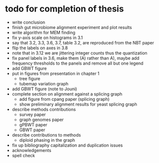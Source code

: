 # todo for completion of thesis

- write conclusion
- finish gut microbiome alignment experiment and plot results
- write algorithm for MEM finding
- fix y-axis scale on histograms in 3.1
- say that 3.2, 3.3, 3.6, 3.7, table 3.2, are reproduced from the NBT paper
- flip the labels on axes in 3.8
- note that in 3.12 we are jittering integer counts thus the quantization
- fix panel labels in 3.6, make them (A) rather than A), maybe add frequency thresholds to the panels and remove all but one legend
- add GBWT figure
- put in figures from presentation in chapter 1
  - tree figure
  - tubemap variation graph
- add GBWT figure (note to Jouni)
- complete section on alignment against a splicing graph
  - add figure from cpang paper (splicing graph)
  - show preliminary alignment results for yeast splicing graph
- describe methods contributions
  - survey paper
  - graph genomes paper
  - gPBWT paper
  - GBWT paper
- describe contributions to methods
  - diploid phasing in the graph
- fix up bibliography capitalization and duplication issues
- acknowledgements
- spell check
